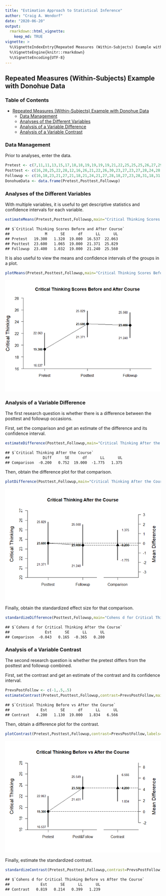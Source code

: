 ```yaml
---
title: "Estimation Approach to Statistical Inference"
author: "Craig A. Wendorf"
date: "2020-06-20"
output: 
  rmarkdown::html_vignette:
    keep_md: TRUE
vignette: >
  %\VignetteIndexEntry{Repeated Measures (Within-Subjects) Example with Donohue Data}
  %\VignetteEngine{knitr::rmarkdown}
  %\VignetteEncoding{UTF-8}
---
```








## Repeated Measures (Within-Subjects) Example with Donohue Data

### Table of Contents

- [Repeated Measures (Within-Subjects) Example with Donohue Data](#repeated-measures-(within-subjects)-example-with-donohue-data)
    - [Data Management](#data-management)
    - [Analyses of the Different Variables](#analyses-of-the-different-variables)
    - [Analysis of a Variable Difference](#analysis-of-a-variable-difference)
    - [Analysis of a Variable Contrast](#analysis-of-a-variable-contrast)

### Data Management

Prior to analyses, enter the data.


```r
Pretest <- c(7,11,11,13,15,17,18,18,19,19,19,19,21,22,25,25,25,26,27,29)
Posttest <- c(16,20,25,22,28,12,16,26,21,22,26,30,23,27,23,27,28,24,28,28)
Followup <- c(16,18,23,21,27,21,18,21,24,21,27,28,18,27,23,28,31,18,31,27)
DonohueData <- data.frame(Pretest,Posttest,Followup)
```

### Analyses of the Different Variables

With multiple variables, it is useful to get descriptive statistics and confidence intervals for each variable.


```r
estimateMeans(Pretest,Posttest,Followup,main="Critical Thinking Scores Before and After Course")
```

```
## $`Critical Thinking Scores Before and After Course`
##                M      SE      df      LL      UL
## Pretest   19.300   1.320  19.000  16.537  22.063
## Posttest  23.600   1.065  19.000  21.371  25.829
## Followup  23.400   1.032  19.000  21.240  25.560
```

It is also useful to view the means and confidence intervals of the groups in a plot.


```r
plotMeans(Pretest,Posttest,Followup,main="Critical Thinking Scores Before and After Course",ylab="Critical Thinking Score")
```

![](figures/Donohue-Means-1.png)<!-- -->
 
### Analysis of a Variable Difference

The first research question is whether there is a difference between the posttest and followup occasions.

First, set the comparison and get an estimate of the difference and its confidence interval.


```r
estimateDifference(Posttest,Followup,main="Critical Thinking After the Course")
```

```
## $`Critical Thinking After the Course`
##               Diff      SE      df      LL      UL
## Comparison  -0.200   0.752  19.000  -1.775   1.375
```

Then, obtain the difference plot for that comparison.


```r
plotDifference(Posttest,Followup,main="Critical Thinking After the Course",ylab="Critical Thinking Score")
```

![](figures/Donohue-Difference-1.png)<!-- -->

Finally, obtain the standardized effect size for that comparison.


```r
standardizeDifference(Posttest,Followup,main="Cohens d for Critical Thinking After the Course")
```

```
## $`Cohens d for Critical Thinking After the Course`
##                Est      SE      LL      UL
## Comparison  -0.043   0.165  -0.365   0.280
```

### Analysis of a Variable Contrast

The second research question is whether the pretest differs from the posttest and followup combined.

First, set the contrast and get an estimate of the contrast and its confidence interval.


```r
PrevsPostFollow <- c(-1,.5,.5)
estimateContrast(Pretest,Posttest,Followup,contrast=PrevsPostFollow,main="Critical Thinking Before vs After the Course")
```

```
## $`Critical Thinking Before vs After the Course`
##              Est      SE      df      LL      UL
## Contrast   4.200   1.130  19.000   1.834   6.566
```

Then, obtain a difference plot for the contrast.


```r
plotContrast(Pretest,Posttest,Followup,contrast=PrevsPostFollow,labels=c("Pretest","Post&Follow"),main="Critical Thinking Before vs After the Course",ylab="Critical Thinking Score")
```

![](figures/Donohue-Contrast-1.png)<!-- -->

Finally, estimate the standardized contrast.


```r
standardizeContrast(Pretest,Posttest,Followup,contrast=PrevsPostFollow,main="Cohens d for Critical Thinking Before vs After the Course")
```

```
## $`Cohens d for Critical Thinking Before vs After the Course`
##              Est      SE      LL      UL
## Contrast   0.819   0.214   0.399   1.239
```
